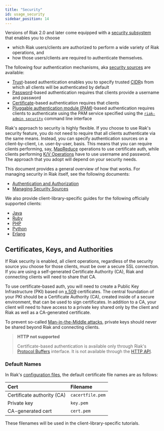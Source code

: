 ```yaml
---
title: "Security"
id: usage_security
sidebar_position: 14
---
```


Versions of Riak 2.0 and later come equipped with a [security subsystem](/docs/using/security/basics) that enables you to choose

* which Riak users/clients are authorized to perform a wide variety of
  Riak operations, and
* how those users/clients are required to authenticate themselves.

The following four authentication mechanisms, aka [security sources](/docs/using/security/managing-sources/) are available:

* [Trust](/docs/using/security/managing-sources/#trust-based-authentication)-based
  authentication enables you to specify trusted
  [CIDR](http://en.wikipedia.org/wiki/Classless_Inter-Domain_Routing)s
  from which all clients will be authenticated by default
* [Password](/docs/using/security/managing-sources/#password-based-authentication)-based authentication requires
  that clients provide a username and password
* [Certificate](/docs/using/security/managing-sources/#certificate-based-authentication)-based authentication
  requires that clients
* [Pluggable authentication module (PAM)](/docs/using/security/managing-sources/#pam-based-authentication)-based authentication requires
  clients to authenticate using the PAM service specified using the
  [`riak-admin security`](/docs/using/security/managing-sources/#managing-sources)
  command line interface

Riak's approach to security is highly flexible. If you choose to use
Riak's security feature, you do not need to require that all clients
authenticate via the same means. Instead, you can specify authentication
sources on a client-by-client, i.e. user-by-user, basis. This means that
you can require clients performing, say, [MapReduce](/docs/developing/usage/mapreduce/)
operations to use certificate auth, while clients performing [K/V Operations](/docs/developing/usage) have to use username and password. The approach
that you adopt will depend on your security needs.

This document provides a general overview of how that works. For
managing security in Riak itself, see the following documents:

* [Authentication and Authorization](/docs/using/security/basics)
* [Managing Security Sources](/docs/using/security/managing-sources/)

We also provide client-library-specific guides for the following
officially supported clients:

* [Java](/docs/developing/usage/security/java)
* [Ruby](/docs/developing/usage/security/ruby)
* [PHP](/docs/developing/usage/security/php)
* [Python](/docs/developing/usage/security/python)
* [Erlang](/docs/developing/usage/security/erlang)

## Certificates, Keys, and Authorities

If Riak security is enabled, all client operations, regardless of the
security source you choose for those clients, must be over a secure SSL
connection. If you are using a self-generated Certificate Authority
(CA), Riak and connecting clients will need to share that CA.

To use certificate-based auth, you will need to create a Public Key
Infrastructure (PKI) based on
[x.509](http://en.wikipedia.org/wiki/X.509) certificates. The central
foundation of your PKI should be a Certificate Authority (CA), created
inside of a secure environment, that can be used to sign certificates.
In addition to a CA, your client will need to have access to a private
key shared only by the client and Riak as well as a CA-generated
certificate.

To prevent so-called [Man-in-the-Middle
attacks](http://en.wikipedia.org/wiki/Man-in-the-middle_attack), private
keys should never be shared beyond Riak and connecting clients.

> **HTTP not supported**
>
> Certificate-based authentication is available only through Riak's
[Protocol Buffers](/docs/developing/api/protocol-buffers/) interface. It is not available through the
[HTTP API](/docs/developing/api/http).

### Default Names

In Riak's [configuration files](/docs/configuring/reference/#security), the
default certificate file names are as follows:

| Cert                       | Filename         |
|:---------------------------|:-----------------|
| Certificate authority (CA) | `cacertfile.pem` |
| Private key                | `key.pem`        |
| CA-generated cert          | `cert.pem`       |

These filenames will be used in the client-library-specific tutorials.
